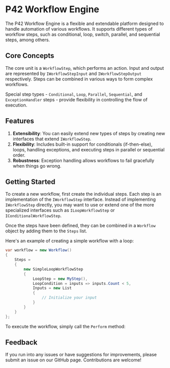 # P42 Workflow Engine   

The P42 Workflow Engine is a flexible and extendable platform designed to handle automation of various workflows. It supports different types of workflow steps, such as conditional, loop, switch, parallel, and sequential steps, among others.

## Core Concepts

The core unit is a `WorkflowStep`, which performs an action. Input and output are represented by `IWorkflowStepInput` and `IWorkflowStepOutput` respectively. Steps can be combined in various ways to form complex workflows.

Special step types - `Conditional`, `Loop`, `Parallel`, `Sequential`, and `ExceptionHandler` steps - provide flexibility in controlling the flow of execution.

## Features

1. **Extensibility**: You can easily extend new types of steps by creating new interfaces that extend `IWorkflowStep`.
2. **Flexibility**: Includes built-in support for conditionals (if-then-else), loops, handling exceptions, and executing steps in parallel or sequential order.
3. **Robustness**: Exception handling allows workflows to fail gracefully when things go wrong.

## Getting Started

To create a new workflow, first create the individual steps. Each step is an implementation of the `IWorkflowStep` interface. Instead of implementing `IWorkflowStep` directly, you may want to use or extend one of the more specialized interfaces such as `ILoopWorkflowStep` or `IConditionalWorkflowStep`.

Once the steps have been defined, they can be combined in a `Workflow` object by adding them to the `Steps` list.

Here's an example of creating a simple workflow with a loop:

```csharp 
var workflow = new Workflow() 
{ 
    Steps = 
    { 
        new SimpleLoopWorkflowStep 
        { 
            LoopStep = new MyStep(), 
            LoopCondition = inputs => inputs.Count < 5, 
            Inputs = new List  
            { 
                // Initialize your input 
            } 
        } 
    } 
};
```




To execute the workflow, simply call the `Perform` method:


## Feedback

If you run into any issues or have suggestions for improvements, please submit an issue on our GitHub page. Contributions are welcome!
